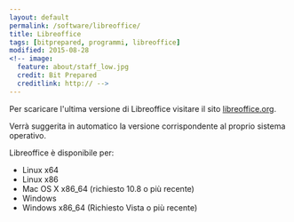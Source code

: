 ```yaml
---
layout: default
permalink: /software/libreoffice/
title: Libreoffice
tags: [bitprepared, programmi, libreoffice]
modified: 2015-08-28
<!-- image:
  feature: about/staff_low.jpg
  credit: Bit Prepared
  creditlink: http:// -->
---
```

Per scaricare l'ultima versione di Libreoffice visitare il sito [libreoffice.org](http://it.libreoffice.org/download/libreoffice-fresh/). 
 
Verrà suggerita in automatico la versione corrispondente al proprio sistema operativo. 

Libreoffice è disponibile per: 

* Linux x64 
* Linux x86 
* Mac OS X x86_64 (richiesto 10.8 o più recente) 
* Windows 
* Windows x86_64 (Richiesto Vista o più recente)
